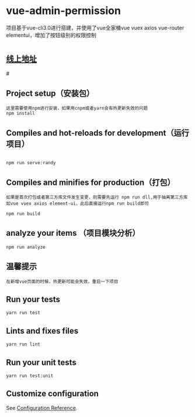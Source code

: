 # vue-admin-permission
项目基于vue-cli3.0进行搭建，并使用了vue全家桶vue vuex axios vue-router elementui，增加了按钮级别的权限控制

#
<h2><a href="http://www.vueadmin.cn">线上地址</a></h2>
#

## Project setup（安装包）
```
这里需要使用npm进行安装，如果用cnpm或者yarn会有热更新失效的问题
npm install
```

## Compiles and hot-reloads for development（运行项目）
```

npm run serve:randy  

```

## Compiles and minifies for production（打包）
```
如果是首次打包或者第三方库文件发生变更，则需要先运行 npm run dll,用于抽离第三方库如vue vuex axios element-ui，此后直接运行npm run build即可

npm run build
```
## analyze your items （项目模块分析）
```
npm run analyze
```
## 温馨提示
```
在新增vue页面的时候，热更新可能会失效，重启一下项目
```
## Run your tests
```
yarn run test
```

## Lints and fixes files
```
yarn run lint
```

## Run your unit tests
```
yarn run test:unit
```

## Customize configuration
See [Configuration Reference](https://cli.vuejs.org/config/).

